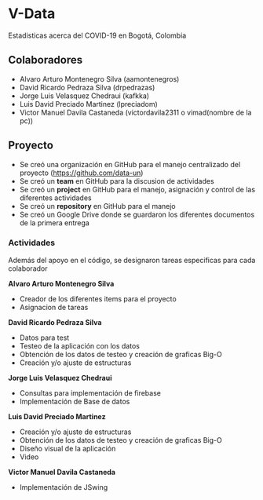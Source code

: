 # V-Data

Estadisticas acerca del COVID-19 en Bogotá, Colombia

## Colaboradores

* Alvaro Arturo Montenegro Silva (aamontenegros)
* David Ricardo Pedraza Silva (drpedrazas)
* Jorge Luis Velasquez Chedraui (kafkka)
* Luis David Preciado Martinez (lpreciadom)
* Victor Manuel Davila Castaneda (victordavila2311 o vimad(nombre de la pc))

## Proyecto

* Se creó una organización en GitHub para el manejo centralizado del proyecto (https://github.com/data-un)
* Se creó un **team** en GitHub para la discusion de actividades
* Se creó un **project** en GitHub para el manejo, asignación y control de las diferentes actividades
* Se creó un **repository** en GitHub para el manejo
* Se creó un Google Drive donde se guardaron los diferentes documentos de la primera entrega

### Actividades

Además del apoyo en el código, se designaron tareas especificas para cada colaborador

**Alvaro Arturo Montenegro Silva**

* Creador de los diferentes items para el proyecto
* Asignacion de tareas

**David Ricardo Pedraza Silva**

* Datos para test
* Testeo de la aplicación con los datos
* Obtención de los datos de testeo y creación de graficas Big-O
* Creación y/o ajuste de estructuras

**Jorge Luis Velasquez Chedraui**

* Consultas para implementación de firebase
* Implementación de Base de datos

**Luis David Preciado Martinez**

* Creación y/o ajuste de estructuras
* Obtención de los datos de testeo y creación de graficas Big-O
* Diseño visual de la aplicación
* Video

**Victor Manuel Davila Castaneda**

* Implementación de JSwing

